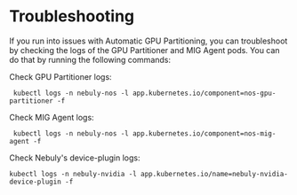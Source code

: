 # Troubleshooting

If you run into issues with Automatic GPU Partitioning, you can troubleshoot by checking the logs of the GPU Partitioner and MIG Agent pods. You can do that by running the following commands:

Check GPU Partitioner logs:

```shell
 kubectl logs -n nebuly-nos -l app.kubernetes.io/component=nos-gpu-partitioner -f
```

Check MIG Agent logs:

```shell
 kubectl logs -n nebuly-nos -l app.kubernetes.io/component=nos-mig-agent -f
```

Check Nebuly's device-plugin logs:

```shell
kubectl logs -n nebuly-nvidia -l app.kubernetes.io/name=nebuly-nvidia-device-plugin -f
```
